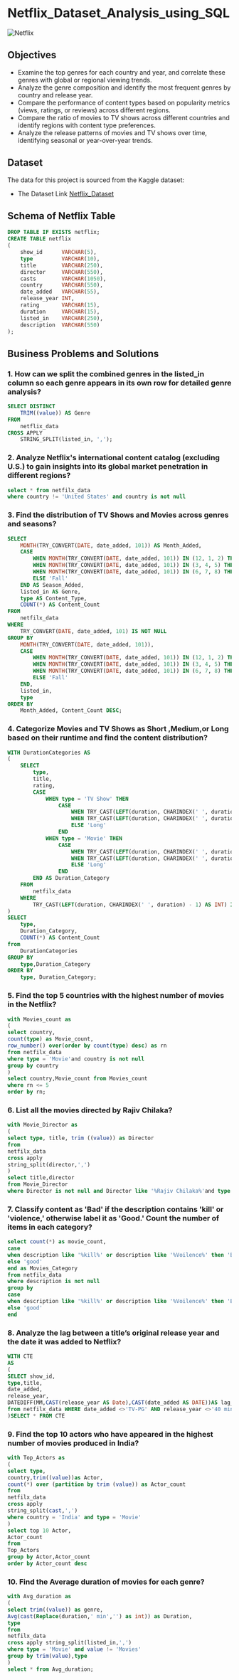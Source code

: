 # Netflix_Dataset_Analysis_using_SQL

![Netflix](https://github.com/GummalRahul/Netflix_sql_project_/blob/main/Netflix.logo.jpg)

## **Objectives** 

- Examine the top genres for each country and year, and correlate these genres with global or regional viewing trends.
- Analyze the genre composition and identify the most frequent genres by country and release year.
- Compare the performance of content types based on popularity metrics (views, ratings, or reviews) across different regions.
- Compare the ratio of movies to TV shows across different countries and identify regions with content type preferences.
- Analyze the release patterns of movies and TV shows over time, identifying seasonal or year-over-year trends.

## **Dataset** ##

The data for this project is sourced from the Kaggle dataset:

- The Dataset Link [Netflix_Dataset](https://www.kaggle.com/datasets/paramvir705/netflix-dataset)

## Schema of Netflix Table ##

``` sql
DROP TABLE IF EXISTS netflix;
CREATE TABLE netflix
(
    show_id      VARCHAR(5),
    type         VARCHAR(10),
    title        VARCHAR(250),
    director     VARCHAR(550),
    casts        VARCHAR(1050),
    country      VARCHAR(550),
    date_added   VARCHAR(55),
    release_year INT,
    rating       VARCHAR(15),
    duration     VARCHAR(15),
    listed_in    VARCHAR(250),
    description  VARCHAR(550)
);
```

## Business Problems and Solutions ##
### 1. How can we split the combined genres in the listed_in column so each genre appears in its own row for detailed genre analysis?
``` sql
SELECT DISTINCT 
    TRIM((value)) AS Genre
FROM 
    netflix_data
CROSS APPLY 
    STRING_SPLIT(listed_in, ',');
```

### 2. Analyze Netflix's international content catalog (excluding U.S.) to gain insights into its global market penetration in different regions?
```sql
select * from netfilx_data
where country != 'United States' and country is not null
```

### 3. Find the distribution of TV Shows and Movies across genres and seasons?
``` sql
SELECT 
    MONTH(TRY_CONVERT(DATE, date_added, 101)) AS Month_Added,
    CASE 
        WHEN MONTH(TRY_CONVERT(DATE, date_added, 101)) IN (12, 1, 2) THEN 'Winter'
        WHEN MONTH(TRY_CONVERT(DATE, date_added, 101)) IN (3, 4, 5) THEN 'Spring'
        WHEN MONTH(TRY_CONVERT(DATE, date_added, 101)) IN (6, 7, 8) THEN 'Summer'
        ELSE 'Fall'
    END AS Season_Added,
    listed_in AS Genre,
    type AS Content_Type,
    COUNT(*) AS Content_Count
FROM 
    netfilx_data
WHERE 
    TRY_CONVERT(DATE, date_added, 101) IS NOT NULL
GROUP BY 
    MONTH(TRY_CONVERT(DATE, date_added, 101)),
    CASE 
        WHEN MONTH(TRY_CONVERT(DATE, date_added, 101)) IN (12, 1, 2) THEN 'Winter'
        WHEN MONTH(TRY_CONVERT(DATE, date_added, 101)) IN (3, 4, 5) THEN 'Spring'
        WHEN MONTH(TRY_CONVERT(DATE, date_added, 101)) IN (6, 7, 8) THEN 'Summer'
        ELSE 'Fall'
    END,
    listed_in,
    type
ORDER BY 
    Month_Added, Content_Count DESC;
```

### 4. Categorize Movies and TV Shows as Short ,Medium,or Long based on their runtime and find the content distribution? 
``` sql
WITH DurationCategories AS 
(	
	SELECT
        type,
        title,
        rating,
        CASE 
            WHEN type = 'TV Show' THEN
                CASE
                    WHEN TRY_CAST(LEFT(duration, CHARINDEX(' ', duration) - 1) AS INT) <= 1 THEN 'Short'
                    WHEN TRY_CAST(LEFT(duration, CHARINDEX(' ', duration) - 1) AS INT) BETWEEN 2 AND 3 THEN 'Medium'
                    ELSE 'Long'
                END
            WHEN type = 'Movie' THEN
                CASE
                    WHEN TRY_CAST(LEFT(duration, CHARINDEX(' ', duration) - 1) AS INT) < 90 THEN 'Short'
                    WHEN TRY_CAST(LEFT(duration, CHARINDEX(' ', duration) - 1) AS INT) BETWEEN 90 AND 120 THEN 'Medium'
                    ELSE 'Long'
                END
        END AS Duration_Category
    FROM 
        netfilx_data 
    WHERE 
        TRY_CAST(LEFT(duration, CHARINDEX(' ', duration) - 1) AS INT) IS NOT NULL 
)
SELECT 
    type,
    Duration_Category,
    COUNT(*) AS Content_Count
from
    DurationCategories 
GROUP BY 
    type,Duration_Category
ORDER BY 
    type, Duration_Category;
```

### 5. Find the top 5 countries with the highest number of movies in the Netflix?
```sql
with Movies_count as 
(
select country, 
count(type) as Movie_count,
row_number() over(order by count(type) desc) as rn
from netfilx_data
where type = 'Movie'and country is not null
group by country
)
select country,Movie_count from Movies_count
where rn <= 5
order by rn;
```

### 6. List all the movies directed by Rajiv Chilaka?
```sql
with Movie_Director as 
(
select type, title, trim ((value)) as Director
from 
netfilx_data
cross apply 
string_split(director,',')
)
select title,director
from Movie_Director
where Director is not null and Director like '%Rajiv Chilaka%'and type = 'Movie';
```

### 7. Classify content as 'Bad' if the description contains 'kill' or 'violence,' otherwise label it as 'Good.' Count the number of items in each category?
```sql
select count(*) as movie_count,
case 
when description like '%kill%' or description like '%Voilence%' then 'Bad'
else 'good'
end as Movies_Category
from netfilx_data
where description is not null
group by
case 
when description like '%kill%' or description like '%Voilence%' then 'Bad'
else 'good'
end
```

### 8. Analyze the lag between a title’s original release year and the date it was added to Netflix?
```sql
WITH CTE
AS
(
SELECT show_id,
type,title,
date_added,
release_year,
DATEDIFF(MM,CAST(release_year AS Date),CAST(date_added AS DATE))AS lag_in_months 
from netfilx_data WHERE date_added <>'TV-PG' AND release_year <>'40 min'
)SELECT * FROM CTE
```

### 9. Find the top 10 actors who have appeared in the highest number of movies produced in India?
```sql
with Top_Actors as
(
select type,
country,trim((value))as Actor,
count(*) over (partition by trim (value)) as Actor_count
from
netfilx_data
cross apply 
string_split(cast,',')
where country = 'India' and type = 'Movie'
)
select top 10 Actor,
Actor_count
from
Top_Actors
group by Actor,Actor_count
order by Actor_count desc
```

### 10. Find the Average duration of movies for each genre?
```sql
with Avg_duration as
(
select trim((value)) as genre,
Avg(cast(Replace(duration,' min','') as int)) as Duration,
type
from
netfilx_data
cross apply string_split(listed_in,',')
where type = 'Movie' and value != 'Movies'
group by trim(value),type
)
select * from Avg_duration;
```
